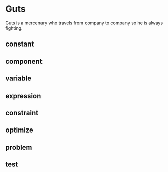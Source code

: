# Guts
Guts is a mercenary who travels from company to company so he is always fighting. 

## constant

## component

## variable

## expression

## constraint

## optimize

## problem

## test